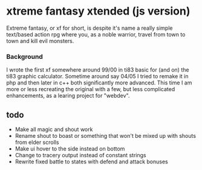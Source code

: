# xtreme fantasy xtended (js version)

Extreme fantasy, or xf for short, is despite it's name a really simple text/based action rpg where you, as a noble warrior, travel from town to town and kill evil monsters.

### Background
I wrote the first xf somewhere around 99/00 in ti83 basic for (and on) the ti83 graphic calculator.
Sometime around say 04/05 I tried to remake it in php and then later in c++ both significantly more advanced.
This time I am more or less recreating the original with a few, but less complicated enhancements, as a learing project for "webdev".

## todo

* Make all magic and shout work
* Rename shout to boast or something that won't be mixed up with shouts from elder scrolls
* Make ui hover to the side instead on bottom
* Change to tracery output instead of constant strings
* Rewrite fixed battle to states with defend and attack bonuses

